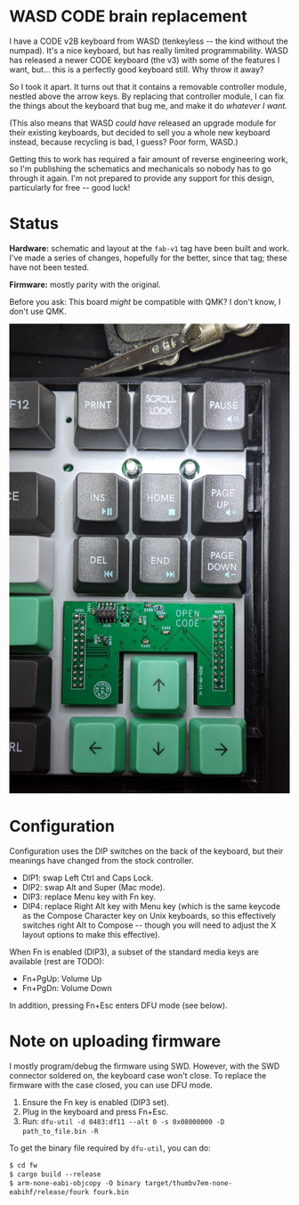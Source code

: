# WASD CODE brain replacement

I have a CODE v2B keyboard from WASD (tenkeyless -- the kind without the
numpad). It's a nice keyboard, but has really limited programmability. WASD has
released a newer CODE keyboard (the v3) with some of the features I want, but...
this is a perfectly good keyboard still. Why throw it away?

So I took it apart. It turns out that it contains a removable controller module,
nestled above the arrow keys. By replacing that controller module, I can fix the
things about the keyboard that bug me, and make it do _whatever I want._

(This also means that WASD _could have_ released an upgrade module for their
existing keyboards, but decided to sell you a whole new keyboard instead,
because recycling is bad, I guess? Poor form, WASD.)

Getting this to work has required a fair amount of reverse engineering work, so
I'm publishing the schematics and mechanicals so nobody has to go through it
again. I'm not prepared to provide any support for this design, particularly for
free -- good luck!

# Status

**Hardware:** schematic and layout at the `fab-v1` tag have been built and work.
I've made a series of changes, hopefully for the better, since that tag; these
have not been tested.

**Firmware:** mostly parity with the original.

Before you ask: This board _might_ be compatible with QMK? I don't know, I don't
use QMK.

![Picture of the v1 board installed in my keyboard](v1.jpg)

# Configuration

Configuration uses the DIP switches on the back of the keyboard, but their
meanings have changed from the stock controller.

- DIP1: swap Left Ctrl and Caps Lock.
- DIP2: swap Alt and Super (Mac mode).
- DIP3: replace Menu key with Fn key.
- DIP4: replace Right Alt key with Menu key (which is the same keycode as the
  Compose Character key on Unix keyboards, so this effectively switches right
  Alt to Compose -- though you will need to adjust the X layout options to make
  this effective).

When Fn is enabled (DIP3), a subset of the standard media keys are available
(rest are TODO):

- Fn+PgUp: Volume Up
- Fn+PgDn: Volume Down

In addition, pressing Fn+Esc enters DFU mode (see below).

# Note on uploading firmware

I mostly program/debug the firmware using SWD. However, with the SWD connector
soldered on, the keyboard case won't close. To replace the firmware with the
case closed, you can use DFU mode.

1. Ensure the Fn key is enabled (DIP3 set).
2. Plug in the keyboard and press Fn+Esc.
3. Run: `dfu-util -d 0483:df11 --alt 0 -s 0x08000000 -D path_to_file.bin -R`

To get the binary file required by `dfu-util`, you can do:

```shell
$ cd fw
$ cargo build --release
$ arm-none-eabi-objcopy -O binary target/thumbv7em-none-eabihf/release/fourk fourk.bin
```
